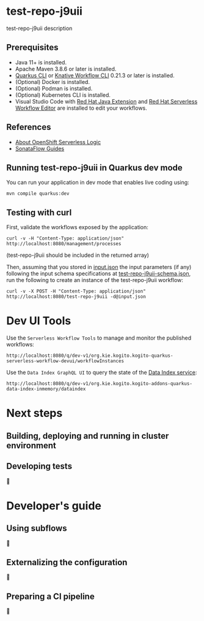 # test-repo-j9uii

test-repo-j9uii description

## Prerequisites
* Java 11+ is installed.
* Apache Maven 3.8.6 or later is installed.
* [Quarkus CLI](https://quarkus.io/guides/cli-tooling) or [Knative Workflow CLI](https://kiegroup.github.io/kogito-docs/serverlessworkflow/latest/testing-and-troubleshooting/kn-plugin-workflow-overview.html) 0.21.3 or later is installed.
* (Optional) Docker is installed.
* (Optional) Podman is installed.
* (Optional) Kubernetes CLI is installed.
* Visual Studio Code with [Red Hat Java Extension](https://marketplace.visualstudio.com/items?itemName=redhat.java) and 
[Red Hat Serverless Workflow Editor](https://marketplace.visualstudio.com/items?itemName=redhat.vscode-extension-serverless-workflow-editor) 
are installed to edit your workflows.

## References
* [About OpenShift Serverless Logic](https://openshift-knative.github.io/docs/docs/latest/serverless-logic/about.html)
* [SonataFlow Guides](https://kiegroup.github.io/kogito-docs/serverlessworkflow/latest/index.html)

## Running test-repo-j9uii in Quarkus dev mode
You can run your application in dev mode that enables live coding using:

```shell script
mvn compile quarkus:dev
```

## Testing with curl
First, validate the workflows exposed by the application:
```shell script
curl -v -H "Content-Type: application/json" http://localhost:8080/management/processes
```
(test-repo-j9uii should be included in the returned array)

Then, assuming that you stored in [input.json](./input.json) the input parameters (if any) following the input schema specifications at
[test-repo-j9uii-schema.json](./src/main/resources/schemas/test-repo-j9uii-schema.json ), run the following to create an
instance of the test-repo-j9uii workflow:
```shell script
curl -v -X POST -H "Content-Type: application/json" http://localhost:8080/test-repo-j9uii -d@input.json
```

# Dev UI Tools
Use the `Serverless Workflow Tools` to manage and monitor the published workflows:
```
http://localhost:8080/q/dev-v1/org.kie.kogito.kogito-quarkus-serverless-workflow-devui/workflowInstances
```

Use the `Data Index GraphQL UI` to query the state of the [Data Index service](https://sonataflow.org/serverlessworkflow/main/data-index/data-index-core-concepts.html):
```
http://localhost:8080/q/dev-v1/org.kie.kogito.kogito-addons-quarkus-data-index-inmemory/dataindex
```

# Next steps
## Building, deploying and running in cluster environment
## Developing tests
:construction:
# Developer's guide
## Using subflows
:construction:
## Externalizing the configuration
:construction:
## Preparing a CI pipeline
:construction: